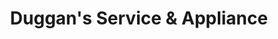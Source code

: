 ---
title: "Duggan's Service & Appliance"
url: /erie/duggans-service-und-appliance/
shop: Haushaltsgeräte
---